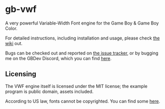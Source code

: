 # gb-vwf
A very powerful Variable-Width Font engine for the Game Boy & Game Boy Color.

For detailed instructions, including installation and usage, please check [the wiki](https://github.com/ISSOtm/gb-vwf/wiki) out.

Bugs can be checked out and reported on [the issue tracker](https://github.com/ISSOtm/gb-vwf/issues), or by bugging me on the GBDev Discord, which you can find [here](https://gbdev.io).

## Licensing

The VWF engine itself is licensed under the MIT license; the example program is public domain, assets included.

According to US law, fonts cannot be copyrighted. You can find some [here](https://github.com/pinobatch/bitmap-fonts/tree/master/vwf).
